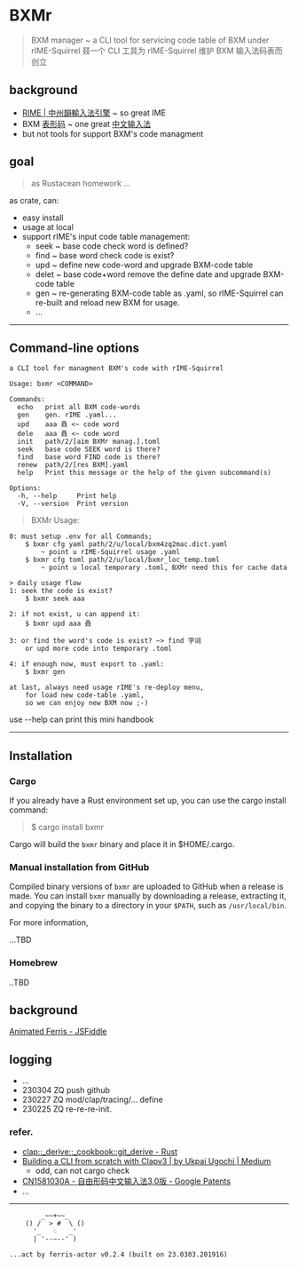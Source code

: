 # BXMr
> BXM manager ~ a CLI tool for servicing code table of BXM under rIME-Squirrel
> 叕一个 CLI 工具为 rIME-Squirrel 维护 BXM 输入法码表而创立

## background

- [RIME | 中州韻輸入法引擎](https://rime.im/) ~ so great IME
- BXM [表形码](https://zh.wikipedia.org/wiki/Windows_95) ~ one great [中文输入法](https://zh.wikipedia.org/wiki/%E4%B8%AD%E6%96%87%E8%BE%93%E5%85%A5%E6%B3%95)
- but not tools for support BXM's code managment


## goal
> as Rustacean homework ...

as crate, can:

- easy install
- usage at local
- support rIME's input code table management:
    - seek ~ base code check word is defined?
    - find ~ base word check code is exist?
    - upd ~ define new code-word and upgrade BXM-code table
    - delet ~ base code+word remove the define date and upgrade BXM-code table
    - gen ~ re-generating BXM-code table as .yaml, so rIME-Squirrel can re-built and reload new BXM for usage.
    - ...

------
## Command-line options

```
a CLI tool for managment BXM's code with rIME-Squirrel

Usage: bxmr <COMMAND>

Commands:
  echo   print all BXM code-words
  gen    gen. rIME .yaml...
  upd    aaa 叒 <~ code word
  dele   aaa 叒 <~ code word
  init   path/2/[aim BXMr manag.].toml
  seek   base code SEEK word is there?
  find   base word FIND code is there?
  renew  path/2/[res BXM].yaml
  help   Print this message or the help of the given subcommand(s)

Options:
  -h, --help     Print help
  -V, --version  Print version
```

> BXMr Usage:

```
0: must setup .env for all Commands;
    $ bxmr cfg yaml path/2/u/local/bxm4zq2mac.dict.yaml
        ~ point u rIME-Squirrel usage .yaml
    $ bxmr cfg toml path/2/u/local/bxmr_loc_temp.toml
        ~ point u local temporary .toml, BXMr need this for cache data

> daily usage flow
1: seek the code is exist?
    $ bxmr seek aaa

2: if not exist, u can append it:
    $ bxmr upd aaa 叒

3: or find the word's code is exist? ~> find 字词
    or upd more code into temporary .toml

4: if enough now, must export to .yaml:
    $ bxmr gen

at last, always need usage rIME's re-deploy menu, 
    for load new code-table .yaml,
    so we can enjoy new BXM now ;-)
```

use --help can print this mini handbook



------
## Installation

### Cargo
If you already have a Rust environment set up, you can use the cargo install command:

> $ cargo install bxmr

Cargo will build the `bxmr` binary and place it in $HOME/.cargo.


### Manual installation from GitHub
Compiled binary versions of `bxmr` are uploaded to GitHub when a release is made. You can install `bxmr` manually by downloading a release, extracting it, and copying the binary to a directory in your `$PATH`, such as `/usr/local/bin`.

For more information, 

...TBD

### Homebrew

..TBD

## background
[Animated Ferris - JSFiddle](https://jsfiddle.net/Diggsey/3pdgh52r/embedded/result/)

## logging

- ...
- 230304 ZQ push github
- 230227 ZQ mod/clap/tracing/... define
- 230225 ZQ re-re-re-init.


### refer.


- [clap::_derive::_cookbook::git_derive - Rust](https://docs.rs/clap/latest/clap/_derive/_cookbook/git_derive/index.html)
- [Building a CLI from scratch with Clapv3 | by Ukpai Ugochi | Medium](https://medium.com/javascript-in-plain-english/coding-wont-exist-in-5-years-this-is-why-6da748ba676c)
    - odd, can not cargo check
- [CN1581030A - 自由形码中文输入法3.0版 - Google Patents](https://patents.google.com/patent/CN1581030A/zh)
- ...


------
```
        _~~+~~_
    () /  > #  \ ()
      '_   ♢   _'
      | '--∽--' )

...act by ferris-actor v0.2.4 (built on 23.0303.201916)
```




